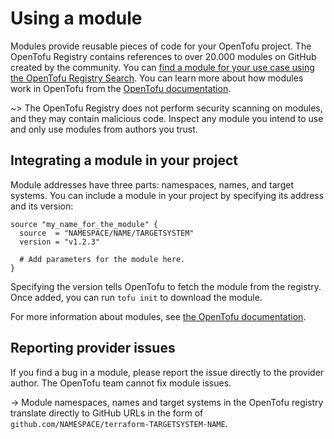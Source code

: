 # Using a module

Modules provide reusable pieces of code for your OpenTofu project. The OpenTofu Registry contains references to over 20.000 modules on GitHub created by the community. You can [find a module for your use case using the OpenTofu Registry Search](https://search.opentofu.org/modules/). You can learn more about how modules work in OpenTofu from the [OpenTofu documentation](https://opentofu.org/docs/language/modules/). 

~> The OpenTofu Registry does not perform security scanning on modules, and they may contain malicious code. Inspect any module you intend to use and only use modules from authors you trust.

## Integrating a module in your project

Module addresses have three parts: namespaces, names, and target systems. You can include a module in your project by specifying its address and its version:

```hcl2
source "my_name_for_the_module" {
  source  = "NAMESPACE/NAME/TARGETSYSTEM"
  version = "v1.2.3"
  
  # Add parameters for the module here.
}
```

Specifying the version tells OpenTofu to fetch the module from the registry. Once added, you can run `tofu init` to download the module.

For more information about modules, see [the OpenTofu documentation](https://opentofu.org/docs/language/modules/sources/).

## Reporting provider issues

If you find a bug in a module, please report the issue directly to the provider author. The OpenTofu team cannot fix module issues.

-> Module namespaces, names and target systems in the OpenTofu registry translate directly to GitHub URLs in the form of `github.com/NAMESPACE/terraform-TARGETSYSTEM-NAME`.
